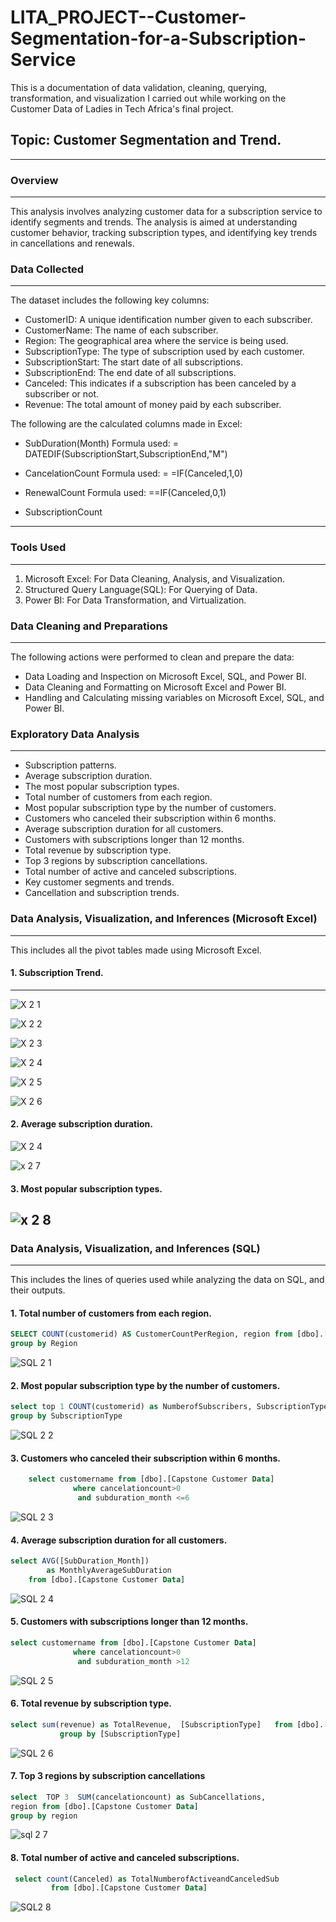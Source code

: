 # LITA_PROJECT--Customer-Segmentation-for-a-Subscription-Service
This is a documentation of data validation, cleaning, querying, transformation, and visualization I carried out while working on the Customer Data of  Ladies in Tech Africa's final project.  
## Topic:  Customer Segmentation and Trend.
---
### Overview
---
This analysis involves analyzing customer data for a subscription service to identify segments and trends. The analysis is aimed at understanding customer behavior, tracking subscription types, and identifying key trends in cancellations and renewals.
### Data Collected
---
The dataset includes the following key columns:

- CustomerID: A unique identification number given to each subscriber.
- CustomerName: The name of each subscriber.
- Region: The geographical area where the service is  being used.
- SubscriptionType: The type of subscription used by each customer.
- SubscriptionStart: The start date of all subscriptions.
- SubscriptionEnd: The end date of all subscriptions.
- Canceled: This indicates if a subscription has been canceled by a subscriber or not. 
- Revenue: The total amount of money paid by each subscriber.

The following are the calculated columns made in Excel:
- SubDuration(Month)
Formula used: = DATEDIF(SubscriptionStart,SubscriptionEnd,"M")

- CancelationCount
Formula used: = =IF(Canceled,1,0)

- RenewalCount
Formula used: ==IF(Canceled,0,1)

- SubscriptionCount
----

### Tools Used
---
1. Microsoft Excel: For Data Cleaning, Analysis, and Visualization.
2. Structured Query Language(SQL): For Querying of Data.
3. Power BI: For Data Transformation, and Virtualization. 

### Data Cleaning and Preparations
---
The following actions were performed to clean and prepare the data:

- Data Loading and Inspection on Microsoft Excel, SQL, and Power BI.
- Data Cleaning and Formatting on Microsoft Excel and Power BI.
- Handling and Calculating missing variables on Microsoft Excel, SQL, and Power BI.

### Exploratory Data Analysis
---
- Subscription patterns.
- Average subscription duration.
- The most popular subscription types.
- Total number of customers from each region.
- Most popular subscription type by the number of customers.
- Customers who canceled their subscription within 6 months.
- Average subscription duration for all customers.
- Customers with subscriptions longer than 12 months.
- Total revenue by subscription type.
- Top 3 regions by subscription cancellations.
- Total number of active and canceled subscriptions.
- Key customer segments and trends. 
- Cancellation and subscription trends. 

### Data Analysis, Visualization, and Inferences (Microsoft Excel)
---
This includes all the pivot tables made using Microsoft Excel.
#### 1.	Subscription Trend.
---
![X 2 1](https://github.com/user-attachments/assets/f0aa2a83-3c01-4bb0-961e-116d650e4463)

![X 2 2](https://github.com/user-attachments/assets/896f09e6-6ec5-4612-b60a-c76dea7ab84c)

![X 2 3](https://github.com/user-attachments/assets/71ff1ed4-8825-4c39-a722-231e2fa566ba)

![X 2 4](https://github.com/user-attachments/assets/d63a9f31-72b5-45ab-8ca0-2d25f0322e6e)

![X 2 5](https://github.com/user-attachments/assets/678b84c0-eb77-474a-a321-e05a12d6701a)

![X 2 6](https://github.com/user-attachments/assets/173925d4-98c4-4427-99aa-d779367f2042)

#### 2.	Average subscription duration.

![X 2 4](https://github.com/user-attachments/assets/b46b1474-3dfe-4655-961b-f9b5cab3b17d)

![x 2 7](https://github.com/user-attachments/assets/c81a440a-7e0e-4fdd-a701-b9ee5f33e172)

#### 3.	 Most popular subscription types.

![x 2 8](https://github.com/user-attachments/assets/ed447588-7ed9-4357-b8be-d4a09e00745c)
------

### Data Analysis, Visualization, and Inferences (SQL)
---
This includes the lines of queries used while analyzing the data on SQL, and their outputs.

#### 1.	Total number of customers from each region.

```SQL
SELECT COUNT(customerid) AS CustomerCountPerRegion, region from [dbo].[Capstone Customer Data]
group by Region
```

![SQL 2 1](https://github.com/user-attachments/assets/87f5c75e-ffa6-470c-9daf-19afe2338a25)

#### 2.	Most popular subscription type by the number of customers.

```SQL
select top 1 COUNT(customerid) as NumberofSubscribers, SubscriptionType from [dbo].[Capstone Customer Data]
group by SubscriptionType
```

![SQL 2 2](https://github.com/user-attachments/assets/095304d8-eadf-4aa8-b78c-7484361f6ae1)


#### 3. Customers who canceled their subscription within 6 months.

```SQL
	select customername from [dbo].[Capstone Customer Data]
		      where cancelationcount>0
			   and subduration_month <=6
```

![SQL 2 3](https://github.com/user-attachments/assets/3bae0f28-ec48-41fc-bc02-5b163dc11968)


#### 4. Average subscription duration for all customers.

```SQL
select AVG([SubDuration_Month]) 
	    as MonthlyAverageSubDuration
	from [dbo].[Capstone Customer Data]
```

![SQL 2 4](https://github.com/user-attachments/assets/8f4bee73-2575-4493-b999-20e3f10aaafa)


#### 5. Customers with subscriptions longer than 12 months.

```SQL
select customername from [dbo].[Capstone Customer Data]
		      where cancelationcount>0
			   and subduration_month >12
```

![SQL 2 5](https://github.com/user-attachments/assets/2a54cbb5-d9f5-4243-8a36-4b228be9724b)


#### 6. Total revenue by subscription type.

```SQL
select sum(revenue) as TotalRevenue,  [SubscriptionType]   from [dbo].[Capstone Customer Data]
		   group by [SubscriptionType]
```

![SQL 2 6](https://github.com/user-attachments/assets/fbe21e42-2594-4d5a-a9f1-bcc378955782)


#### 7. Top 3 regions by subscription cancellations

```SQL
select  TOP 3  SUM(cancelationcount) as SubCancellations,
region from [dbo].[Capstone Customer Data]
group by region
```

![sql 2 7](https://github.com/user-attachments/assets/184d0b3d-b250-424f-aba0-93051d4b2fd3)


#### 8.  Total number of active and canceled subscriptions.

```SQL
 select count(Canceled) as TotalNumberofActiveandCanceledSub
	     from [dbo].[Capstone Customer Data]
```

![SQL2 8](https://github.com/user-attachments/assets/93e1b110-5706-46f5-b318-07f1b772eeef)











